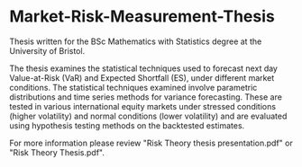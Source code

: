 # Market-Risk-Measurement-Thesis
Thesis written for the BSc Mathematics with Statistics degree at the University of Bristol.

The thesis examines the statistical techniques used to forecast next day Value-at-Risk (VaR) and Expected Shortfall (ES), under different market conditions. The statistical techniques examined involve parametric distributions and time series methods for variance forecasting. These are tested in various international equity markets under stressed conditions (higher volatility) and normal conditions (lower volatility) and are evaluated using hypothesis testing methods on the backtested estimates. 

For more information please review "Risk Theory thesis presentation.pdf" or "Risk Theory Thesis.pdf".

